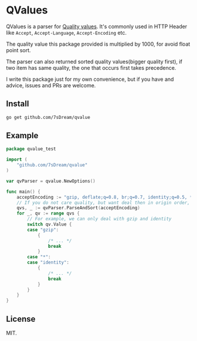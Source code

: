 # QValues

QValues is a parser for [Quality values](https://developer.mozilla.org/en-US/docs/Glossary/Quality_values). It's commonly used in HTTP Header like `Accept`, `Accept-Language`, `Accept-Encoding` etc.

The quality value this package provided is multiplied by 1000, for avoid float point sort.

The parser can also returned sorted quality values(bigger quality first), if two item has same quality, the one that occurs first takes precedence.

I write this package just for my own convenience, but if you have and advice, issues and PRs are welcome.

## Install

```bash
go get github.com/7sDream/qvalue
```

## Example

```go
package qvalue_test

import (
    "github.com/7sDream/qvalue"
)

var qvParser = qvalue.NewOptions()

func main() {
    acceptEncoding := "gzip, deflate;q=0.8, br;q=0.7, identity;q=0.5, *;q=0.1"
    // If you do not care quality, but want deal then in origin order, use `Parse` instead
    qvs, _ := qvParser.ParseAndSort(acceptEncoding)
    for _, qv := range qvs {
        // For example, we can only deal with gzip and identity
        switch qv.Value {
        case "gzip":
            {
                /* ... */
                break
            }
        case "*":
        case "identity":
            {
                /* ... */
                break
            }
        }
    }
}
```

## License

MIT.
